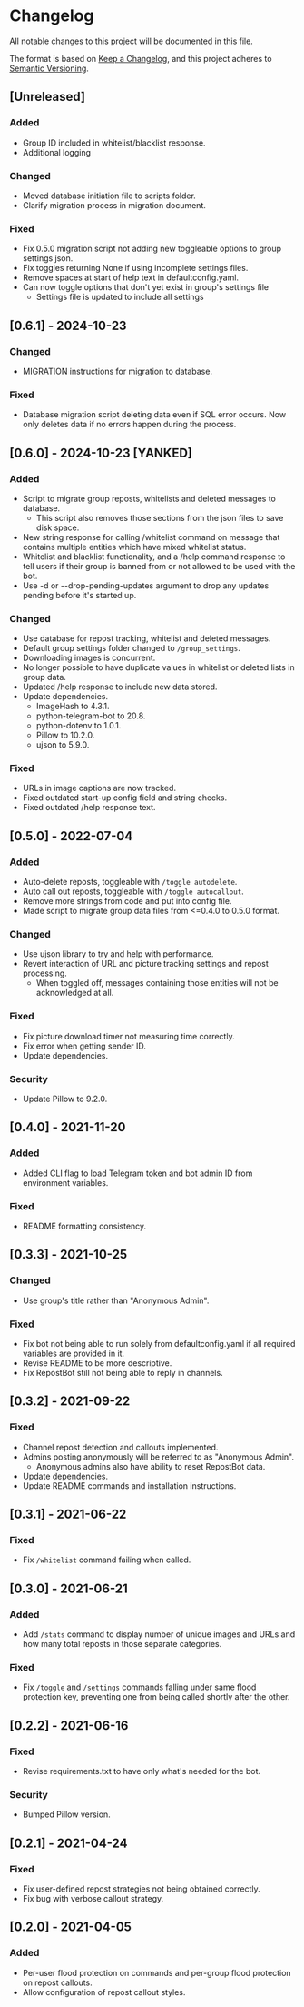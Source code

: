 # Changelog

All notable changes to this project will be documented in this file.

The format is based on [Keep a Changelog](https://keepachangelog.com/en/1.1.0/),
and this project adheres to [Semantic Versioning](https://semver.org/spec/v2.0.0.html).

## [Unreleased]

### Added

- Group ID included in whitelist/blacklist response.
- Additional logging

### Changed

- Moved database initiation file to scripts folder.
- Clarify migration process in migration document.

### Fixed

- Fix 0.5.0 migration script not adding new toggleable options to group settings json.
- Fix toggles returning None if using incomplete settings files.
- Remove spaces at start of help text in defaultconfig.yaml.
- Can now toggle options that don't yet exist in group's settings file
  - Settings file is updated to include all settings

## [0.6.1] - 2024-10-23

### Changed

- MIGRATION instructions for migration to database.

### Fixed

- Database migration script deleting data even if SQL error occurs. Now only deletes data if no errors happen during the process.

## [0.6.0] - 2024-10-23 [YANKED]

### Added

- Script to migrate group reposts, whitelists and deleted messages to database.
  - This script also removes those sections from the json files to save disk space.
- New string response for calling /whitelist command on message that contains multiple entities which have mixed whitelist status.
- Whitelist and blacklist functionality, and a /help command response to tell users if their group is banned from or not allowed to be used with the bot.
- Use -d or --drop-pending-updates argument to drop any updates pending before it's started up.

### Changed

- Use database for repost tracking, whitelist and deleted messages.
- Default group settings folder changed to `/group_settings`.
- Downloading images is concurrent.
- No longer possible to have duplicate values in whitelist or deleted lists in group data.
- Updated /help response to include new data stored.
- Update dependencies.
  - ImageHash to 4.3.1.
  - python-telegram-bot to 20.8.
  - python-dotenv to 1.0.1.
  - Pillow to 10.2.0.
  - ujson to 5.9.0.

### Fixed

- URLs in image captions are now tracked.
- Fixed outdated start-up config field and string checks.
- Fixed outdated /help response text.

## [0.5.0] - 2022-07-04

### Added

- Auto-delete reposts, toggleable with `/toggle autodelete`.
- Auto call out reposts, toggleable with `/toggle autocallout`.
- Remove more strings from code and put into config file.
- Made script to migrate group data files from <=0.4.0 to 0.5.0 format.

### Changed

- Use ujson library to try and help with performance.
- Revert interaction of URL and picture tracking settings and repost processing.
  - When toggled off, messages containing those entities will not be acknowledged at all.

### Fixed

- Fix picture download timer not measuring time correctly.
- Fix error when getting sender ID.
- Update dependencies.

### Security

- Update Pillow to 9.2.0.

## [0.4.0] - 2021-11-20

### Added

- Added CLI flag to load Telegram token and bot admin ID from environment variables.

### Fixed

- README formatting consistency.

## [0.3.3] - 2021-10-25

### Changed

- Use group's title rather than "Anonymous Admin".

### Fixed

- Fix bot not being able to run solely from defaultconfig.yaml if all required variables are provided in it.
- Revise README to be more descriptive.
- Fix RepostBot still not being able to reply in channels.

## [0.3.2] - 2021-09-22

### Fixed

- Channel repost detection and callouts implemented.
- Admins posting anonymously will be referred to as "Anonymous Admin".
  - Anonymous admins also have ability to reset RepostBot data.
- Update dependencies.
- Update README commands and installation instructions.

## [0.3.1] - 2021-06-22

### Fixed

- Fix `/whitelist` command failing when called.

## [0.3.0] - 2021-06-21

### Added

- Add `/stats` command to display number of unique images and URLs and how many total reposts in those separate categories.

### Fixed

- Fix `/toggle` and `/settings` commands falling under same flood protection key, preventing one from being called shortly after the other.

## [0.2.2] - 2021-06-16

### Fixed

- Revise requirements.txt to have only what's needed for the bot.

### Security

- Bumped Pillow version.

## [0.2.1] - 2021-04-24

### Fixed

- Fix user-defined repost strategies not being obtained correctly.
- Fix bug with verbose callout strategy.

## [0.2.0] - 2021-04-05

### Added

- Per-user flood protection on commands and per-group flood protection on repost callouts.
- Allow configuration of repost callout styles.